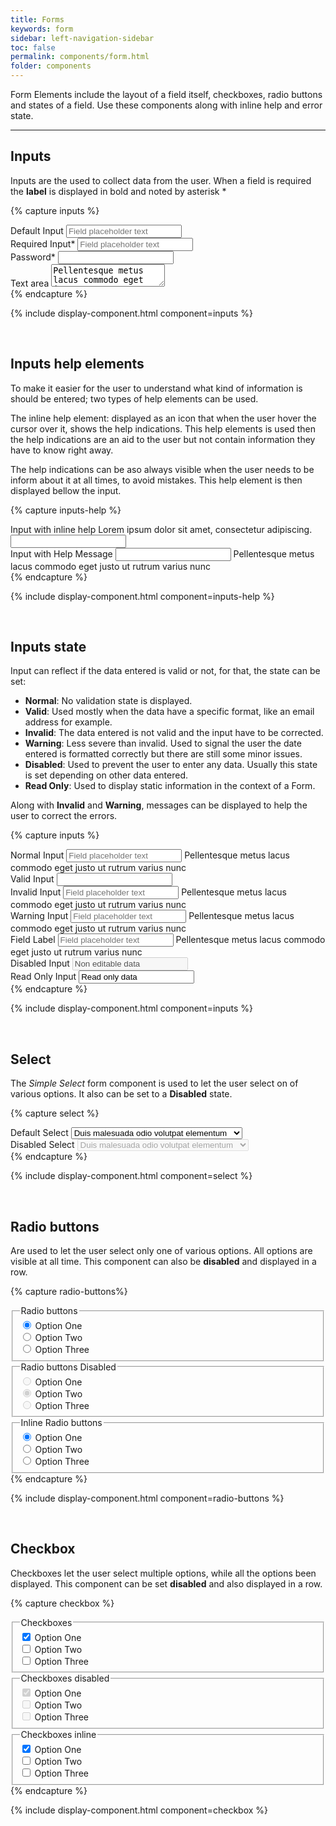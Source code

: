 ```yaml
---
title: Forms
keywords: form
sidebar: left-navigation-sidebar
toc: false
permalink: components/form.html
folder: components
---
```


Form Elements include the layout of a field itself, checkboxes, radio buttons and states of a field. Use these components along with inline help and error state.

<hr/>

## Inputs
Inputs are the used to collect data from the user. When a field is required the **label** is displayed in bold and noted by asterisk *

{% capture inputs %}
<div class="fd-form__set">
    <div class="fd-form__item">
        <label class="fd-form__label" for="input-1">Default Input</label>
        <input class="fd-form__control" type="text" id="input-1" placeholder="Field placeholder text">
    </div>
</div>

<div class="fd-form__set">
    <div class="fd-form__item">
        <label class="fd-form__label is-required" for="input-2">Required Input*</label>
        <input class="fd-form__control" type="text" id="input-2" placeholder="Field placeholder text">
    </div>
</div>

<div class="fd-form__set">
    <div class="fd-form__item">
        <label class="fd-form__label is-required" for="input-3">Password*</label>
        <input class="fd-form__control" type="password" id="input-3">
    </div>
</div>

<div class="fd-form__set">
    <div class="fd-form__item">
        <label class="fd-form__label" for="textarea-1">Text area</label>
        <textarea class="fd-form__control" id="textarea-1">Pellentesque metus lacus commodo eget justo ut rutrum varius nunc.</textarea>
    </div>
</div>
{% endcapture %}

{% include display-component.html component=inputs %}

<br/>

## Inputs help elements

To make it easier for the user to understand what kind of information is should be entered; two types of help elements can be used.

The inline help element: displayed as an icon that when the user hover the cursor over it, shows the help indications. This help elements is used then the help indications are an aid to the user but not contain information they have to know right away.

The help indications can be aso always visible when the user needs to be inform about it at all times, to avoid mistakes. This help element is then displayed bellow the input.

{% capture inputs-help %}
<div class="fd-form__set">
    <div class="fd-form__item">
        <label class="fd-form__label" for="input-44">
            Input with inline help
            <span class="fd-inline-help fd-has-float-right">
                <span class="fd-inline-help__content fd-inline-help__content--bottom-right">
                        Lorem ipsum dolor sit amet, consectetur adipiscing.
                </span>
            </span>
        </label>
        <input class="fd-form__control" type="text" id="input-45">
    </div>
</div>

<div class="fd-form__set">
    <div class="fd-form__item">
        <label class="fd-form__label" for="input-45">Input with Help Message</label>
        <input class="fd-form__control" type="text" id="input-45">
        <span class="fd-form__message fd-form__message--help">
            Pellentesque metus lacus commodo eget justo ut rutrum varius nunc
        </span>
    </div>
</div>
{% endcapture %}

{% include display-component.html component=inputs-help %}

<br/>

## Inputs state
Input can reflect if the data entered is valid or not, for that, the state can be set:
* **Normal**: No validation  state is displayed.
* **Valid**: Used mostly when the data have a specific format, like an email address for example.
* **Invalid**: The data entered is not valid and the input have to be corrected.
* **Warning**: Less severe than invalid. Used to signal the user the date entered is formatted correctly but there are still some minor issues.
* **Disabled**: Used to prevent the user to enter any data. Usually this state is set depending on other data entered.
* **Read Only**: Used to display static information in the context of a Form.

Along with **Invalid** and **Warning**, messages can be displayed to help the user to correct the errors.

{% capture inputs %}
<div class="fd-form__item">
    <label class="fd-form__label" for="OatmD552">
        Normal Input
    </label>
    <input type="text" class="fd-form__control" id="OatmD552" placeholder="Field placeholder text">
    <span class="fd-form__message">
        Pellentesque metus lacus commodo eget justo ut rutrum varius nunc
    </span>
</div>

<div class="fd-form__item">
    <label class="fd-form__label" for="input-2">
        Valid Input
    </label>
    <input class="fd-form__control is-valid" type="text" id="input-2">
</div>

<div class="fd-form__item">
    <label class="fd-form__label" for="UI7xy545">
        Invalid Input
    </label>
    <input type="text" class="fd-form__control is-invalid" id="UI7xy545" placeholder="Field placeholder text">
    <span class="fd-form__message fd-form__message--error">
        Pellentesque metus lacus commodo eget justo ut rutrum varius nunc
    </span>
</div>

<div class="fd-form__item">
    <label class="fd-form__label" for="pvsz1273">
        Warning Input
    </label>
    <input type="text" class="fd-form__control is-warning" id="pvsz1273" placeholder="Field placeholder text">
    <span class="fd-form__message fd-form__message--warning">
        Pellentesque metus lacus commodo eget justo ut rutrum varius nunc
    </span>
</div>


<div class="fd-form__item">
    <label class="fd-form__label" for="VmsRZ860">
        Field Label
    </label>
    <input type="text" class="fd-form__control" id="VmsRZ860" placeholder="Field placeholder text">
    <span class="fd-form__message fd-form__message--help">
        Pellentesque metus lacus commodo eget justo ut rutrum varius nunc
    </span>
</div>

<div class="fd-form__item">
    <label class="fd-form__label" for="input-6">Disabled Input</label>
    <input class="fd-form__control" type="text" id="input-6" value="Non editable data" disabled>
</div>

<div class="fd-form__item">
    <label class="fd-form__label" for="input-7">Read Only Input</label>
    <input class="fd-form__control" type="text" id="input-7" value="Read only data" readonly>
</div>
{% endcapture %}

{% include display-component.html component=inputs %}

<br>

## Select
The *Simple Select* form component is used to let the user select on of various options. It also can be set to a **Disabled** state.

{% capture select %}
<div class="fd-form__set">
    <div class="fd-form__item">
        <label class="fd-form__label" for="select-1">Default Select</label>
        <select class="fd-form__control" id="select-1" name="">
            <option value="1">Duis malesuada odio volutpat elementum</option>
            <option value="2">Suspendisse ante ligula</option>
            <option value="3">Sed bibendum sapien at posuere interdum</option>
        </select>
    </div>
</div>

<div class="fd-form__set">
    <div class="fd-form__item">
        <label class="fd-form__label" for="select-2">Disabled Select</label>
        <select class="fd-form__control" id="select-2" name="" disabled>
            <option value="1">Duis malesuada odio volutpat elementum</option>
            <option value="2">Suspendisse ante ligula</option>
            <option value="3">Sed bibendum sapien at posuere interdum</option>
        </select>
    </div>
</div>
{% endcapture %}

{% include display-component.html component=select %}

<br/>

## Radio buttons
Are used to let the user select only one of various options. All options are visible at all time. This component can also be **disabled** and displayed in a row.

{% capture radio-buttons%}
<fieldset class="fd-form__set">
    <legend class="fd-form__legend">Radio buttons</legend>
    <div class="fd-form__item fd-form__item--check">
        <input class="fd-form__control" type="radio" id="radio-1" name="radio-name-1" value="" checked>
        <label class="fd-form__label" for="radio-1">Option One</label>
    </div>
    <div class="fd-form__item fd-form__item--check">
        <input class="fd-form__control" type="radio" id="radio-2" name="radio-name-1" value="">
        <label class="fd-form__label" for="radio-2">Option Two</label>
    </div>
    <div class="fd-form__item fd-form__item--check">
        <input class="fd-form__control" type="radio" id="radio-3" name="radio-name-1" value="">
        <label class="fd-form__label" for="radio-3">Option Three</label>
    </div>
</fieldset>

<fieldset class="fd-form__set">
    <legend class="fd-form__legend">Radio buttons Disabled</legend>
    <div class="fd-form__item fd-form__item--check">
        <input class="fd-form__control" type="radio" id="radio-10" name="radio-name-4" value="" disabled>
        <label class="fd-form__label" for="radio-10">Option One</label>
    </div>
    <div class="fd-form__item fd-form__item--check">
        <input class="fd-form__control" type="radio" id="radio-11" name="radio-name-4" value="" disabled checked>
        <label class="fd-form__label" for="radio-11">Option Two</label>
    </div>
    <div class="fd-form__item fd-form__item--check">
        <input class="fd-form__control" type="radio" id="radio-12" name="radio-name-4" value="" disabled>
        <label class="fd-form__label" for="radio-12">Option Three</label>
    </div>
</fieldset>

<fieldset class="fd-form__set">
    <legend class="fd-form__legend">Inline Radio buttons</legend>
    <div class="fd-form__item fd-form__item--inline fd-form__item--check">
        <input class="fd-form__control" type="radio" id="radio-13" name="radio-name-5" value="" checked>
        <label class="fd-form__label" for="radio-13">Option One</label>
    </div>
    <div class="fd-form__item fd-form__item--inline fd-form__item--check">
        <input class="fd-form__control" type="radio" id="radio-14" name="radio-name-5" value="">
        <label class="fd-form__label" for="radio-14">Option Two</label>
    </div>
    <div class="fd-form__item fd-form__item--inline fd-form__item--check">
        <input class="fd-form__control" type="radio" id="radio-15" name="radio-name-5" value="">
        <label class="fd-form__label" for="radio-15">Option Three</label>
    </div>
</fieldset>
{% endcapture %}

{% include display-component.html component=radio-buttons %}

<br>

## Checkbox
Checkboxes let the user select multiple options, while all the options been displayed. This component can be set **disabled** and also displayed in a row.

{% capture checkbox %}    
<fieldset class="fd-form__set">
    <legend class="fd-form__legend">Checkboxes</legend>
    <div class="fd-form__item fd-form__item--check">
        <input class="fd-form__control" type="checkbox" id="checkbox-1" name="checkbox-name-1" checked>
        <label class="fd-form__label" for="checkbox-1">Option One</label>
    </div>
    <div class="fd-form__item fd-form__item--check">
        <input class="fd-form__control" type="checkbox" id="checkbox-2" name="checkbox-name-1">
        <label class="fd-form__label" for="checkbox-2">Option Two</label>
    </div>
    <div class="fd-form__item fd-form__item--check">
        <input class="fd-form__control" type="checkbox" id="checkbox-3" name="checkbox-name-1">
        <label class="fd-form__label" for="checkbox-3">Option Three</label>
    </div>
</fieldset>

<fieldset class="fd-form__set">
    <legend class="fd-form__legend">Checkboxes disabled</legend>
    <div class="fd-form__item fd-form__item--check">
        <input class="fd-form__control" type="checkbox" id="checkbox-4" name="checkbox-name-2" checked disabled>
        <label class="fd-form__label" for="checkbox-4">Option One</label>
    </div>
    <div class="fd-form__item fd-form__item--check">
        <input class="fd-form__control" type="checkbox" id="checkbox-5" name="checkbox-name-2" disabled>
        <label class="fd-form__label" for="checkbox-6">Option Two</label>
    </div>
    <div class="fd-form__item fd-form__item--check">
        <input class="fd-form__control" type="checkbox" id="checkbox-6" name="checkbox-name-2" disabled>
        <label class="fd-form__label" for="checkbox-6">Option Three</label>
    </div>
</fieldset>

<fieldset class="fd-form__set">
    <legend class="fd-form__legend">Checkboxes inline</legend>
    <div class="fd-form__item fd-form__item--inline fd-form__item--check">
        <input class="fd-form__control" type="checkbox" id="checkbox-7" name="checkbox-name-3" checked>
        <label class="fd-form__label" for="checkbox-7">Option One</label>
    </div>
    <div class="fd-form__item fd-form__item--inline fd-form__item--check">
        <input class="fd-form__control" type="checkbox" id="checkbox-8" name="checkbox-name-3" >
        <label class="fd-form__label" for="checkbox-8">Option Two</label>
    </div>
    <div class="fd-form__item fd-form__item--inline fd-form__item--check">
        <input class="fd-form__control" type="checkbox" id="checkbox-9" name="checkbox-name-4">
        <label class="fd-form__label" for="checkbox-9">Option Three</label>
    </div>
</fieldset>{% endcapture %}

{% include display-component.html component=checkbox %}

<br>
